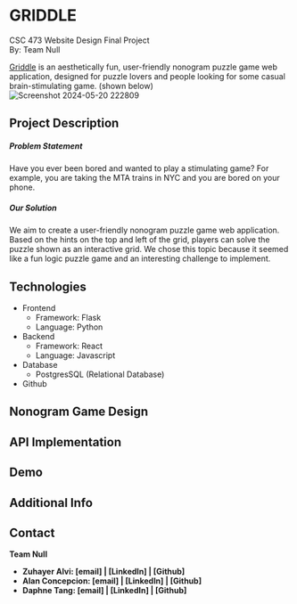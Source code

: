 # GRIDDLE
CSC 473 Website Design Final Project <br>
By: Team Null

[Griddle](https://griddle-csc-473-final-project.vercel.app/) is an aesthetically fun, user-friendly nonogram puzzle game web application, designed for puzzle lovers and people looking for some casual brain-stimulating game. (shown below) <br>
![Screenshot 2024-05-20 222809](https://github.com/alanc224/CSC473FinalProject/assets/80214490/262d94be-d9e2-44df-900a-7a80b4f52445)

## Project Description
##### Problem Statement
Have you ever been bored and wanted to play a stimulating game? For example, you are taking the MTA trains in NYC and you are bored on your phone.
##### Our Solution
We aim to create a user-friendly nonogram puzzle game web application. Based on the hints on the top and left of the grid, players can solve the puzzle shown as an interactive grid. We chose this topic because it seemed like a fun logic puzzle game and an interesting challenge to implement.

## Technologies
- Frontend
  - Framework: Flask
  - Language: Python
- Backend
  - Framework: React
  - Language: Javascript
- Database
  - PostgresSQL (Relational Database)
- Github


## Nonogram Game Design

## API Implementation

## Demo

## Additional Info

## Contact
<b>Team Null<b>
- Zuhayer Alvi: [email] | [LinkedIn] | [Github]
- Alan Concepcion: [email] | [LinkedIn] | [Github]
- Daphne Tang: [email] | [LinkedIn] | [Github]
